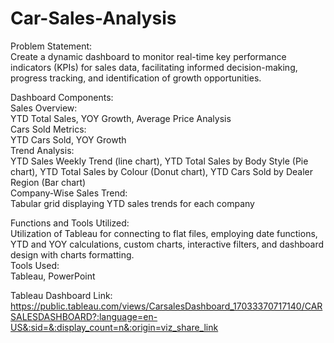 # Car-Sales-Analysis
Problem Statement:\
Create a dynamic dashboard to monitor real-time key performance indicators (KPIs) for sales data, facilitating informed decision-making, progress tracking, and identification of growth opportunities.

Dashboard Components:\
Sales Overview:\
YTD Total Sales, YOY Growth, Average Price Analysis\
Cars Sold Metrics:\
YTD Cars Sold, YOY Growth\
Trend Analysis:\
YTD Sales Weekly Trend (line chart), YTD Total Sales by Body Style (Pie chart), YTD Total Sales by Colour (Donut chart), YTD Cars Sold by Dealer Region (Bar chart)\
Company-Wise Sales Trend:\
Tabular grid displaying YTD sales trends for each company

Functions and Tools Utilized:\
Utilization of Tableau for connecting to flat files, employing date functions, YTD and YOY calculations, custom charts, interactive filters, and dashboard design with charts formatting.\
Tools Used:\
Tableau, PowerPoint

Tableau Dashboard Link:
https://public.tableau.com/views/CarsalesDashboard_17033370717140/CARSALESDASHBOARD?:language=en-US&:sid=&:display_count=n&:origin=viz_share_link
